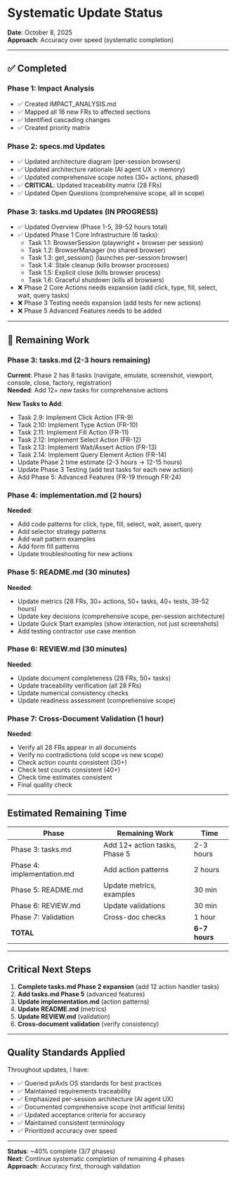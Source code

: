 # Systematic Update Status
**Date**: October 8, 2025  
**Approach**: Accuracy over speed (systematic completion)

---

## ✅ Completed

### Phase 1: Impact Analysis
- ✅ Created IMPACT_ANALYSIS.md
- ✅ Mapped all 16 new FRs to affected sections
- ✅ Identified cascading changes
- ✅ Created priority matrix

### Phase 2: specs.md Updates
- ✅ Updated architecture diagram (per-session browsers)
- ✅ Updated architecture rationale (AI agent UX > memory)
- ✅ Updated comprehensive scope notes (30+ actions, phased)
- ✅ **CRITICAL**: Updated traceability matrix (28 FRs)
- ✅ Updated Open Questions (comprehensive scope, all in scope)

### Phase 3: tasks.md Updates (IN PROGRESS)
- ✅ Updated Overview (Phase 1-5, 39-52 hours total)
- ✅ Updated Phase 1 Core Infrastructure (6 tasks):
  - Task 1.1: BrowserSession (playwright + browser per session)
  - Task 1.2: BrowserManager (no shared browser)
  - Task 1.3: get_session() (launches per-session browser)
  - Task 1.4: Stale cleanup (kills browser processes)
  - Task 1.5: Explicit close (kills browser process)
  - Task 1.6: Graceful shutdown (kills all browsers)
- ❌ Phase 2 Core Actions needs expansion (add click, type, fill, select, wait, query tasks)
- ❌ Phase 3 Testing needs expansion (add tests for new actions)
- ❌ Phase 5 Advanced Features needs to be added

---

## 🔄 Remaining Work

### Phase 3: tasks.md (2-3 hours remaining)
**Current**: Phase 2 has 8 tasks (navigate, emulate, screenshot, viewport, console, close, factory, registration)  
**Needed**: Add 12+ new tasks for comprehensive actions

**New Tasks to Add**:
- Task 2.9: Implement Click Action (FR-9)
- Task 2.10: Implement Type Action (FR-10)
- Task 2.11: Implement Fill Action (FR-11)
- Task 2.12: Implement Select Action (FR-12)
- Task 2.13: Implement Wait/Assert Action (FR-13)
- Task 2.14: Implement Query Element Action (FR-14)
- Update Phase 2 time estimate (2-3 hours → 12-15 hours)
- Update Phase 3 Testing (add test tasks for each new action)
- Add Phase 5: Advanced Features (FR-19 through FR-24)

### Phase 4: implementation.md (2 hours)
**Needed**:
- Add code patterns for click, type, fill, select, wait, assert, query
- Add selector strategy patterns
- Add wait pattern examples
- Add form fill patterns
- Update troubleshooting for new actions

### Phase 5: README.md (30 minutes)
**Needed**:
- Update metrics (28 FRs, 30+ actions, 50+ tasks, 40+ tests, 39-52 hours)
- Update key decisions (comprehensive scope, per-session architecture)
- Update Quick Start examples (show interaction, not just screenshots)
- Add testing contractor use case mention

### Phase 6: REVIEW.md (30 minutes)
**Needed**:
- Update document completeness (28 FRs, 50+ tasks)
- Update traceability verification (all 28 FRs)
- Update numerical consistency checks
- Update readiness assessment (comprehensive scope)

### Phase 7: Cross-Document Validation (1 hour)
**Needed**:
- Verify all 28 FRs appear in all documents
- Verify no contradictions (old scope vs new scope)
- Check action counts consistent (30+)
- Check test counts consistent (40+)
- Check time estimates consistent
- Final quality check

---

## Estimated Remaining Time

| Phase | Remaining Work | Time |
|-------|---------------|------|
| Phase 3: tasks.md | Add 12+ action tasks, Phase 5 | 2-3 hours |
| Phase 4: implementation.md | Add action patterns | 2 hours |
| Phase 5: README.md | Update metrics, examples | 30 min |
| Phase 6: REVIEW.md | Update validations | 30 min |
| Phase 7: Validation | Cross-doc checks | 1 hour |
| **TOTAL** | | **6-7 hours** |

---

## Critical Next Steps

1. **Complete tasks.md Phase 2 expansion** (add 12 action handler tasks)
2. **Add tasks.md Phase 5** (advanced features)
3. **Update implementation.md** (action patterns)
4. **Update README.md** (metrics)
5. **Update REVIEW.md** (validation)
6. **Cross-document validation** (verify consistency)

---

## Quality Standards Applied

Throughout updates, I have:
- ✅ Queried prAxIs OS standards for best practices
- ✅ Maintained requirements traceability
- ✅ Emphasized per-session architecture (AI agent UX)
- ✅ Documented comprehensive scope (not artificial limits)
- ✅ Updated acceptance criteria for accuracy
- ✅ Maintained consistent terminology
- ✅ Prioritized accuracy over speed

---

**Status**: ~40% complete (3/7 phases)  
**Next**: Continue systematic completion of remaining 4 phases  
**Approach**: Accuracy first, thorough validation

